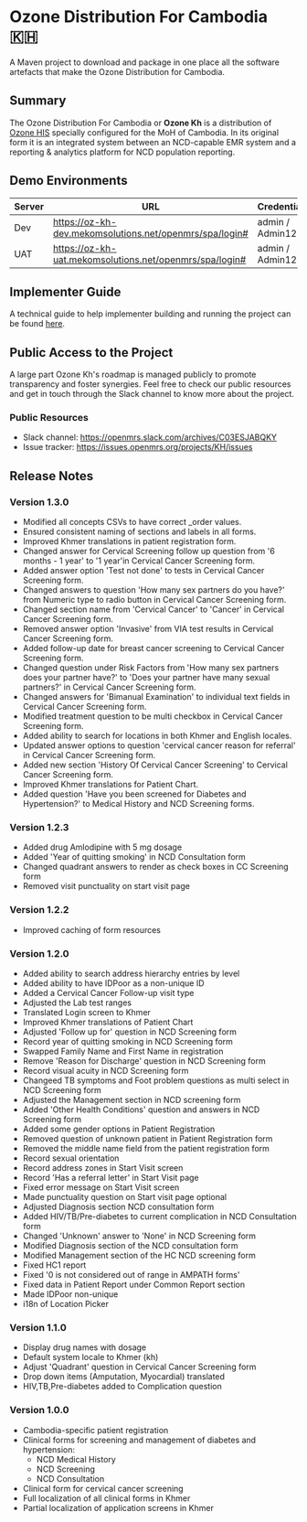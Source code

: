 # Ozone Distribution For Cambodia 🇰🇭

A Maven project to download and package in one place all the software artefacts that make the Ozone Distribution for Cambodia.

## Summary

The Ozone Distribution For Cambodia or **Ozone Kh** is a distribution of [Ozone HIS](https://www.ozone-his.com) specially configured for the MoH of Cambodia. In its original form it is an integrated system between an NCD-capable EMR system and a reporting & analytics platform for NCD population reporting.

## Demo Environments

| Server   | URL                                                          | Credentials      |
|----------|--------------------------------------------------------------|------------------|
| Dev      | https://oz-kh-dev.mekomsolutions.net/openmrs/spa/login#      | admin / Admin123 |
| UAT      | https://oz-kh-uat.mekomsolutions.net/openmrs/spa/login# | admin / Admin123   |

## Implementer Guide

A technical guide to help implementer building and running the project can be found [here](readme/impl-guide.md).

## Public Access to the Project

A large part Ozone Kh's roadmap is managed publicly to promote transparency and foster synergies. Feel free to check our public resources and get in touch through the Slack channel to know more about the project.

### Public Resources

* Slack channel: https://openmrs.slack.com/archives/C03ESJABQKY
* Issue tracker: https://issues.openmrs.org/projects/KH/issues

## Release Notes

### Version 1.3.0
* Modified all concepts CSVs to have correct _order values.
* Ensured consistent naming of sections and labels in all forms.
* Improved Khmer translations in patient registration form.
* Changed answer for Cervical Screening follow up question from '6 months - 1 year' to '1 year'in Cervical Cancer Screening form.
* Added answer option 'Test not done' to tests in Cervical Cancer Screening form.
* Changed answers to question 'How many sex partners do you have?' from Numeric type to radio button in Cervical Cancer Screening form.
* Changed section name from 'Cervical Cancer' to 'Cancer' in Cervical Cancer Screening form.
* Removed answer option 'Invasive' from VIA test results in Cervical Cancer Screening form.
* Added follow-up date for breast cancer screening to Cervical Cancer Screening form.
* Changed question under Risk Factors from 'How many sex partners does your partner have?' to 'Does your partner have many sexual partners?' in Cervical Cancer Screening form.
* Changed answers for 'Bimanual Examination' to individual text fields in Cervical Cancer Screening form.
* Modified treatment question to be multi checkbox in Cervical Cancer Screening form.
* Added ability to search for locations in both Khmer and English locales.
* Updated answer options to question 'cervical cancer reason for referral' in Cervical Cancer Screening form.
* Added new section 'History Of Cervical Cancer Screening' to Cervical Cancer Screening form.
* Improved Khmer translations for Patient Chart.
* Added question 'Have you been screened for Diabetes and Hypertension?' to Medical History and NCD Screening forms.

### Version 1.2.3
* Added drug Amlodipine with 5 mg dosage
* Added 'Year of quitting smoking' in NCD Consultation form
* Changed quadrant answers to render as check boxes in CC Screening form
* Removed visit punctuality on start visit page

### Version 1.2.2
* Improved caching of form resources

### Version 1.2.0
* Added ability to search address hierarchy entries by level
* Added ability to have IDPoor as a non-unique ID
* Added a Cervical Cancer Follow-up visit type
* Adjusted the Lab test ranges
* Translated Login screen to Khmer
* Improved Khmer translations of Patient Chart
* Adjusted 'Follow up for' question in NCD Screening form
* Record year of quitting smoking in NCD Screening form
* Swapped Family Name and First Name in registration
* Remove 'Reason for Discharge' question in NCD Screening form
* Record visual acuity in NCD Screening form
* Changeed TB symptoms and Foot problem questions as multi select in NCD Screening form
* Adjusted the Management section in NCD screening form
* Added 'Other Health Conditions' question and answers in NCD Screening form
* Added some gender options in Patient Registration
* Removed question of unknown patient in Patient Registration form
* Removed the middle name field from the patient registration form
* Record sexual orientation
* Record address zones in Start Visit screen
* Record 'Has a referral letter' in Start Visit page
* Fixed error message on Start Visit screen
* Made punctuality question on Start visit page optional
* Adjusted Diagnosis section NCD consultation form
* Added HIV/TB/Pre-diabetes to current complication in NCD Consultation form
* Changed 'Unknown' answer to 'None' in NCD Screening form
* Modified Diagnosis section of the NCD consultation form 
* Modified Management section of the HC NCD screening form
* Fixed HC1 report
* Fixed '0 is not considered out of range in AMPATH forms'
* Fixed data in Patient Report under Common Report section
* Made IDPoor non-unique
* i18n of Location Picker

### Version 1.1.0

* Display drug names with dosage
* Default system locale to Khmer (kh)
* Adjust 'Quadrant' question in Cervical Cancer Screening form
* Drop down items (Amputation, Myocardial) translated
* HIV,TB,Pre-diabetes added to Complication question

### Version 1.0.0
* Cambodia-specific patient registration
* Clinical forms for screening and management of diabetes and hypertension:
  * NCD Medical History
  * NCD Screening
  * NCD Consultation
* Clinical form for cervical cancer screening
* Full localization of all clinical forms in Khmer
* Partial localization of application screens in Khmer

